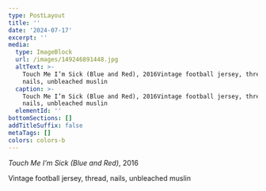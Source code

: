 ```yaml
---
type: PostLayout
title: ''
date: '2024-07-17'
excerpt: ''
media:
  type: ImageBlock
  url: /images/149246891448.jpg
  altText: >-
    Touch Me I’m Sick (Blue and Red), 2016Vintage football jersey, thread,
    nails, unbleached muslin
  caption: >-
    Touch Me I’m Sick (Blue and Red), 2016Vintage football jersey, thread,
    nails, unbleached muslin
  elementId: ''
bottomSections: []
addTitleSuffix: false
metaTags: []
colors: colors-b
---
```

*Touch Me I’m Sick (Blue and Red)*, 2016

Vintage football jersey, thread, nails, unbleached muslin
